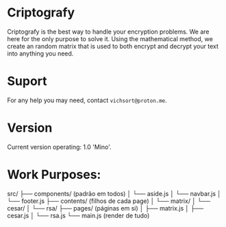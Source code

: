 # Criptografy
Criptografy is the best way to handle your encryption problems. We are here for the only purpose to solve it. Using the mathematical method, we create an random matrix that is used to both encrypt and decrypt your text into anything you need.

# Suport
For any help you may need, contact `vichsort@proton.me`.

# Version
Current version operating: 1.0 'Mino'.

# Work Purposes:
src/
├── components/ (padrão em todos)
│   └── aside.js
│   └── navbar.js 
│   └── footer.js 
├── contents/ (filhos de cada page)
│   └── matrix/ 
│   └── cesar/ 
│   └── rsa/ 
├── pages/ (páginas em si)
│   ├── matrix.js
│   ├── cesar.js
│   └── rsa.js
└── main.js (render de tudo)